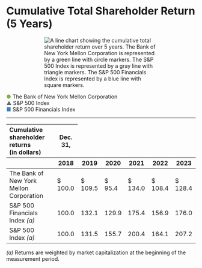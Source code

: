 <h1>Cumulative Total Shareholder Return (5 Years)</h1>

<div style="display: flex; justify-content: center;">
  <div style="width: 60%;">
    <img src="" alt="A line chart showing the cumulative total shareholder return over 5 years. The Bank of New York Mellon Corporation is represented by a green line with circle markers. The S&P 500 Index is represented by a gray line with triangle markers. The S&P 500 Financials Index is represented by a blue line with square markers.">
  </div>
</div>
<div>
<p style="text-align: left;">
    <span style="color: #80b140; display: inline-block;">●</span> The Bank of New York Mellon Corporation<br>
    <span style="color: #666; display: inline-block;">▲</span> S&P 500 Index<br>
    <span style="color: #4682b4; display: inline-block;">■</span> S&P 500 Financials Index
</p>
</div>

<hr>
<table>
<thead> <tr> <th style="text-align: left;">Cumulative shareholder returns<br />(in dollars)</th> <th style="text-align: center;">Dec. 31,</th> </tr>
    <tr>
      <th></th>
      <th>2018</th>
      <th>2019</th>
      <th>2020</th>
      <th>2021</th>
      <th>2022</th>
      <th>2023</th>
    </tr>
  </thead>
  <tbody>
    <tr>
      <td>The Bank of New York Mellon Corporation</td>
      <td>$ 100.0</td>
      <td>$ 109.5</td>
      <td>$ 95.4</td>
      <td>$ 134.0</td>
      <td>$ 108.4</td>
      <td>$ 128.4</td>
    </tr>
    <tr>
      <td>S&P 500 Financials Index <i>(a)</i></td>
      <td>100.0</td>
      <td>132.1</td>
      <td>129.9</td>
      <td>175.4</td>
      <td>156.9</td>
      <td>176.0</td>
    </tr>
    <tr>
      <td>S&P 500 Index <i>(a)</i></td>
      <td>100.0</td>
      <td>131.5</td>
      <td>155.7</td>
      <td>200.4</td>
      <td>164.1</td>
      <td>207.2</td>
    </tr>
  </tbody>
</table>

<p><i>(a)</i> Returns are weighted by market capitalization at the beginning of the measurement period.</p>